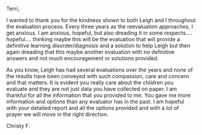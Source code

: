 Terri,

I wanted to thank you for the kindness shown to both Leigh and I throughout the evaluation
process. Every three years as the reevaluation approaches, I get anxious. I am anxious,
hopeful, but also dreading it in some respects…. hopeful…. thinking maybe this
will be the evaluation that will provide a definitive learning disorder/diagnosis
and a solution to help Leigh but then again dreading that this maybe another evaluation
with no definitive answers and not much encouragement or solutions provided.

As you know, Leigh has had several evaluations over the years and none of the results
have been conveyed with such compassion, care and concern and that matters. It is
evident you really care about the children you evaluate and they are not just data
you have collected on paper. I am thankful for all the information that you provided
to me. You gave me more information and options than any evaluator has in the past.
I am hopeful with your detailed report and all the options provided and with a lot
of prayer we will move in the right direction.

Christy F.

